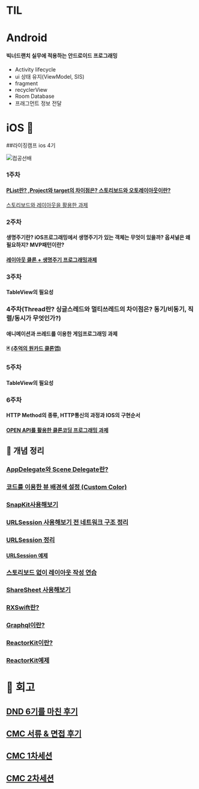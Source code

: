 # TIL



 
# Android 


#### 빅너드랜치 실무에 적용하는 안드로이드 프로그래밍
- Activity lifecycle
- ui 상태 유지(ViewModel, SIS)
- fragment
- recyclerView
- Room Database
- 프래그먼트 정보 전달


# iOS 🍎
##라이징캠프 ios 4기

![컴공선배](https://user-images.githubusercontent.com/68258365/160659532-e5cc5e89-4340-4840-940a-6b665fb75e7e.png)         

### 1주차
 #### [PList란? ,Project와 target의 차이점은? 스토리보드와 오토레이아웃이란?](https://eigen.tistory.com/4)      
 [스토리보드와 레이아웃을 활용한 과제](https://github.com/eigen98/TIL/tree/master/Today-I-Learned-main/IOS/RC_4th_coupang)      
 
### 2주차 
#### 생명주기란? iOS프로그래밍에서 생명주기가 있는 객체는 무엇이 있을까? 옵셔널은 왜 필요하지? MVP패턴이란?
#### [레이아웃 클론 + 생명주기 프로그래밍과제](https://github.com/eigen98/TIL/tree/master/Today-I-Learned-main/IOS/RC_4th_Pomodoro)

### 3주차

#### TableView의 필요성

### 4주차(Thread란? 싱글스레드와 멀티쓰레드의 차이점은? 동기/비동기, 직렬/동시가 무엇인가?)  
#### 애니메이션과 쓰레드를 이용한 게임프로그래밍 과제  
#### 🃏 [(추억의 원카드 클론앱)](https://github.com/eigen98/TIL/tree/master/Today-I-Learned-main/IOS/RC_4th_CardGame)

### 5주차
#### TableView의 필요성

### 6주차
#### HTTP Method의 종류, HTTP통신의 과정과 IOS의 구현순서
#### [OPEN API를 활용한 클론코딩 프로그래밍 과제](https://github.com/eigen98/TIL/tree/master/Today-I-Learned-main/IOS/RC_4th_MangoPlate)


## 💾 개념 정리 
### [AppDelegate와 Scene Delegate란?](https://eigen.tistory.com/3)
### [코드를 이용한 뷰 배경색 설정 (Custom Color)](https://eigen.tistory.com/5)
### [SnapKit사용해보기](https://eigen.tistory.com/6)
### [URLSession 사용해보기 전 네트워크 구조 정리](https://eigen.tistory.com/7)
### [URLSession 정리](https://eigen.tistory.com/8)
#### [URLSession 예제](https://github.com/eigen98/TIL/tree/master/Today-I-Learned-main/IOS/Brewery)
### [스토리보드 없이 레이아웃 작성 연습](https://eigen.tistory.com/10)
### [ShareSheet 사용해보기](https://eigen.tistory.com/11)
### [RXSwift란?](https://eigen.tistory.com/16)
### [Graphql이란?](https://eigen.tistory.com/25)
### [ReactorKit이란?](https://eigen.tistory.com/26)
### [ReactorKit예제](https://github.com/eigen98/TIL/tree/master/Today-I-Learned-main/IOS/exReactorKit)

# 📒 회고

## [DND 6기를 마친 후기](https://eigen.tistory.com/2)
## [CMC 서류 & 면접 후기](https://eigen.tistory.com/12?category=1061933)
## [CMC 1차세션](https://eigen.tistory.com/13?category=1061933)
## [CMC 2차세션](https://eigen.tistory.com/21?category=1061933)

